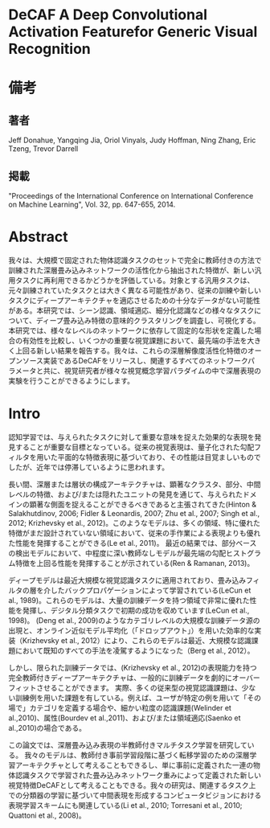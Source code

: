 # DeCAF A Deep Convolutional Activation Featurefor Generic Visual Recognition

# 備考
## 著者
Jeff Donahue, Yangqing Jia, Oriol Vinyals, Judy Hoffman, Ning Zhang, Eric Tzeng, Trevor Darrell

## 掲載
"Proceedings of the International Conference on International Conference on Machine Learning", Vol. 32, pp. 647-655, 2014.

# Abstract
我々は、大規模で固定された物体認識タスクのセットで完全に教師付きの方法で訓練された深層畳み込みネットワークの活性化から抽出された特徴が、新しい汎用タスクに再利用できるかどうかを評価している。対象とする汎用タスクは、元々訓練されていたタスクとは大きく異なる可能性があり、従来の訓練や新しいタスクにディープアーキテクチャを適応させるための十分なデータがない可能性がある。本研究では、シーン認識、領域適応、細分化認識などの様々なタスクについて、ディープ畳み込み特徴の意味的クラスタリングを調査し、可視化する。 本研究では、様々なレベルのネットワークに依存して固定的な形状を定義した場合の有効性を比較し、いくつかの重要な視覚課題において、最先端の手法を大きく上回る新しい結果を報告する。我々は、これらの深層解像度活性化特徴のオープンソース実装であるDeCAFをリリースし、関連するすべてのネットワークパラメータと共に、視覚研究者が様々な視覚概念学習パラダイムの中で深層表現の実験を行うことができるようにします。

# Intro
認知学習では、与えられたタスクに対して重要な意味を捉えた効果的な表現を発見することが重要な目標となっている。従来の視覚表現は、量子化された勾配フィルタを用いた平面的な特徴表現に基づいており、その性能は目覚ましいものでしたが、近年では停滞しているように思われます。

長い間、深層または層状の構成アーキテクチャは、顕著なクラスタ、部分、中間レベルの特徴、および/または隠れたユニットの発見を通じて、与えられたドメインの顕著な側面を捉えることができるべきであると主張されてきた(Hinton & Salakhutdinov, 2006; Fidler & Leonardis, 2007; Zhu et al., 2007; Singh et al., 2012; Krizhevsky et al., 2012)。このようなモデルは、多くの領域、特に優れた特徴がまだ設計されていない領域において、従来の手作業による表現よりも優れた性能を発揮することができる(Le et al., 2011)。  最近の結果では、部分ベースの検出モデルにおいて、中程度に深い教師なしモデルが最先端の勾配ヒストグラム特徴を上回る性能を発揮することが示されている(Ren & Ramanan, 2013)。

ディープモデルは最近大規模な視覚認識タスクに適用されており、畳み込みフィルタの層を介したバックプロパゲーションによって学習されている(LeCun et al., 1989)。これらのモデルは、大量の訓練データを持つ領域で非常に優れた性能を発揮し、デジタル分類タスクで初期の成功を収めています(LeCun et al., 1998)。  (Deng et al., 2009)のようなカテゴリレベルの大規模な訓練データ源の出現と、オンライン近似モデル平均化（「ドロップアウト」）を用いた効率的な実装（Krizhevsky et al., 2012）により、これらのモデルは最近、大規模な認識課題において既知のすべての手法を凌駕するようになった（Berg et al., 2012）。

しかし、限られた訓練データでは、(Krizhevsky et al., 2012)の表現能力を持つ完全教師付きディープアーキテクチャは、一般的に訓練データを劇的にオーバーフィットさせることができます。 実際、多くの従来型の視覚認識課題は、少ない訓練例を用いた課題を有している。例えば、ユーザが特定の例を用いて「その場で」カテゴリを定義する場合や、細かい粒度の認識課題(Welinder et al.,2010)、属性(Bourdev et al.,2011)、および/または領域適応(Saenko et al.,2010)の場合である。

この論文では、深層畳み込み表現の半教師付きマルチタスク学習を研究している。 我々のモデルは、教師付き事前学習段階に基づく転移学習のための深層学習アーキテクチャとして考えることもできるし、単に事前に定義された一連の物体認識タスクで学習された畳み込みネットワーク重みによって定義された新しい視覚特徴DeCAFとして考えることもできる。我々の研究は、関連するタスク上での分類器の学習に基づいて中間表現を形成するコンピュータビジョンにおける表現学習スキームにも関連している(Li et al., 2010; Torresani et al., 2010; Quattoni et al., 2008)。